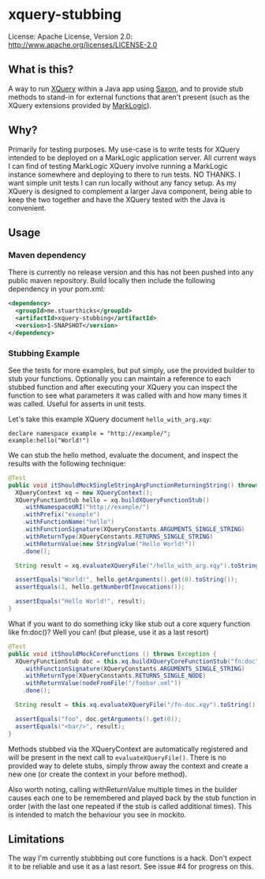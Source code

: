 xquery-stubbing
============
License: Apache License, Version 2.0: http://www.apache.org/licenses/LICENSE-2.0

## What is this?

A way to run [XQuery](http://www.w3.org/XML/Query/) within a Java app using [Saxon](http://saxon.sourceforge.net/), and to provide stub methods to stand-in for external functions that aren't present (such as the XQuery extensions provided by [MarkLogic](http://www.marklogic.com/)).

## Why?

Primarily for testing purposes. My use-case is to write tests for XQuery intended to be deployed on a MarkLogic application server. All current ways I can find of testing MarkLogic XQuery involve running a MarkLogic instance somewhere and deploying to there to run tests. NO THANKS. I want simple unit tests I can run locally without any fancy setup. As my XQuery is designed to complement a larger Java component, being able to keep the two together and have the XQuery tested with the Java is convenient.

## Usage

### Maven dependency

There is currently no release version and this has not been pushed into any public maven repository. Build locally then include the following dependency in your pom.xml:

```xml
<dependency>
  <groupId>me.stuarthicks</groupId>
  <artifactId>xquery-stubbing</artifactId>
  <version>1-SNAPSHOT</version>
</dependency>
```

### Stubbing Example

See the tests for more examples, but put simply, use the provided builder to stub your functions. Optionally you can maintain a reference to each stubbed function and after executing your XQuery you can inspect the function to see what parameters it was called with and how many times it was called. Useful for asserts in unit tests.

Let's take this example XQuery document `hello_with_arg.xqy`:
```xquery
declare namespace example = "http://example/";
example:hello("World!")
```

We can stub the hello method, evaluate the document, and inspect the results with the following technique:
```java
@Test
public void itShouldMockSingleStringArgFunctionReturningString() throws XQueryException {
  XQueryContext xq = new XQueryContext();
  XQueryFunctionStub hello = xq.buildXQueryFunctionStub()
    .withNamespaceURI("http://example/")
    .withPrefix("example")
    .withFunctionName("hello")
    .withFunctionSignature(XQueryConstants.ARGUMENTS_SINGLE_STRING)
    .withReturnType(XQueryConstants.RETURNS_SINGLE_STRING)
    .withReturnValue(new StringValue("Hello World!"))
    .done();

  String result = xq.evaluateXQueryFile("/hello_with_arg.xqy").toString();

  assertEquals("World!", hello.getArguments().get(0).toString());
  assertEquals(1, hello.getNumberOfInvocations());

  assertEquals("Hello World!", result);
}
```

What if you want to do something icky like stub out a core xquery function like fn:doc()? Well you can! (but please, use it as a last resort)
```java
@Test
public void itShouldMockCoreFunctions () throws Exception {
  XQueryFunctionStub doc = this.xq.buildXQueryCoreFunctionStub("fn:doc")
    .withFunctionSignature(XQueryConstants.ARGUMENTS_SINGLE_STRING)
    .withReturnType(XQueryConstants.RETURNS_SINGLE_NODE)
    .withReturnValue(nodeFromFile("/foobar.xml"))
    .done();

  String result = this.xq.evaluateXQueryFile("/fn-doc.xqy").toString().trim();

  assertEquals("foo", doc.getArguments().get(0));
  assertEquals("<bar/>", result);
}
```

Methods stubbed via the XQueryContext are automatically registered and will be present in the next call to `evaluateXQueryFile()`. There is no provided way to delete stubs, simply throw away the context and create a new one (or create the context in your before method).

Also worth noting, calling withReturnValue multiple times in the builder causes each one to be remembered and played back by the stub function in order (with the last one repeated if the stub is called additional times). This is intended to match the behaviour you see in mockito.

## Limitations

The way I'm currently stubbbing out core functions is a hack. Don't expect it to be reliable and use it as a last resort. See issue #4 for progress on this.
